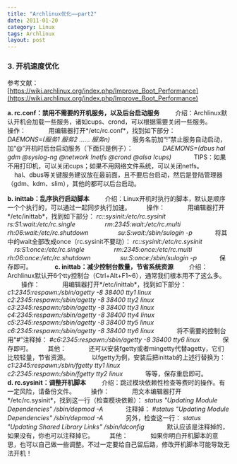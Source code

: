 ```yaml
---
title: "Archlinux优化——part2"
date: 2011-01-20
category: Linux
tags: Archlinux
layout: post
---
```


### 3. 开机速度优化
参考文献： [https://wiki.archlinux.org/index.php/Improve_Boot_Performance](https://wiki.archlinux.org/index.php/Improve_Boot_Performance)

**a. rc.conf：禁用不需要的开机服务，以及后台启动服务**
         介绍：Archlinux默认开机会加载一些服务，诸如cups、crond，可以根据需要关闭一些服务。
         操作：
             用编辑器打开*/etc/rc.conf*，找到如下部分：
                 *DAEMONS=(服务1 服务2 …… 服务n)*
             服务名前加“!”禁止服务自动启动，加“@”开机时后台启动服务（下面只是例子）：
                 *DAEMONS=(dbus hal gdm @syslog-ng @network !netfs @crond @alsa !cups)*
             TIPS：如果不用打印机，可以关闭cups；如果不用网络文件系统，可以关闭netfs。
                 hal、dbus等关键服务建议放在最前面，且不要后台启动，然后是登陆管理器（gdm、kdm、slim），其他的都可以后台启动。

**b. inittab：乱序执行启动脚本**
         介绍：Linux开机时执行的脚本，默认是顺序一个个执行的，可以通过一起同步执行加速。
         操作：
             用编辑器打开*/etc/inittab*，找到如下部分：
 *rc::sysinit:/etc/rc.sysinit*
                 *rs:S1:wait:/etc/rc.single*
                 *rm:2345:wait:/etc/rc.multi*
                 *rh:06:wait:/etc/rc.shutdown*
                 *su:S:wait:/sbin/sulogin -p*
             将其中的wait全部改成once（rc.sysinit不要动）：
 *rc::sysinit:/etc/rc.sysinit*
                 *rs:S1:once:/etc/rc.single*
                 *rm:2345:once:/etc/rc.multi*
                 *rh:06:once:/etc/rc.shutdown*
                 *su:S:once:/sbin/sulogin -p*
             保存即可。
            
**c. inittab：减少控制台数量，节省系统资源**
         介绍：Archlinux默认开6个tty控制台（Ctrl+Alt+F1~6），通常我们根本用不了这么多。
         操作：
             用编辑器打开*/etc/inittab*，找到如下部分：
 *c1:2345:respawn:/sbin/agetty -8 38400 tty1 linux*
                 *c2:2345:respawn:/sbin/agetty -8 38400 tty2 linux*
                 *c3:2345:respawn:/sbin/agetty -8 38400 tty3 linux*
                 *c4:2345:respawn:/sbin/agetty -8 38400 tty4 linux*
                 *c5:2345:respawn:/sbin/agetty -8 38400 tty5 linux*
                 *c6:2345:respawn:/sbin/agetty -8 38400 tty6 linux*
             将不需要的控制台用“#”注释掉：
*#c6:2345:respawn:/sbin/agetty -8 38400 tty6 linux*
             保存即可。
         其他：
             还可以安装fgetty或者mingetty代替agetty，它们比较轻量，节省资源。
             以fgetty为例，安装后把inittab的上述行替换为：
 *c1:2345:respawn:/sbin/fgetty tty1 linux*
                 *c2:2345:respawn:/sbin/fgetty tty2 linux*
             等等，保存重启即可。
            
**d. rc.sysinit：调整开机脚本**
         介绍：跳过模块依赖性检查等费时的操作。有一定风险，请备份文件。
         操作：
             用文本编辑器打开*/etc/rc.sysinit*，找到这一行（检查模块依赖）：
*status "Updating Module Dependencies" /sbin/depmod -A*
             注释掉：
*#status "Updating Module Dependencies" /sbin/depmod -A*
             另外，检查这一行：
*status "Updating Shared Library Links" /sbin/ldconfig*
             默认应该是注释掉的，如果没有，你也可以注释掉它。
         其他：
             如果你明白开机脚本的意思，也可以自己做一些调整。不过一定要给自己留后路，修改开机脚本可能导致无法开机！
